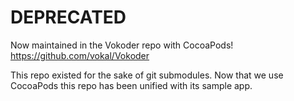 DEPRECATED
==================

Now maintained in the Vokoder repo with CocoaPods!
https://github.com/vokal/Vokoder

This repo existed for the sake of git submodules. Now that we use CocoaPods this repo has been unified with its sample app.

